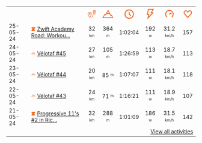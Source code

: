 <table>
    <tr>
        <th></th>
        <th></th>
        <th align="center"><img src="https://raw.githubusercontent.com/robiningelbrecht/strava-activities/master/public/distance.svg" width="30" alt="distance" title="distance"/></th>
        <th align="center"><img src="https://raw.githubusercontent.com/robiningelbrecht/strava-activities/master/public/elevation.svg" width="30" alt="elevation" title="elevation"/></th>
        <th align="center"><img src="https://raw.githubusercontent.com/robiningelbrecht/strava-activities/master/public/time.svg" width="30" alt="time" title="time"/></th>
        <th align="center"><img src="https://raw.githubusercontent.com/robiningelbrecht/strava-activities/master/public/average-watt.svg" width="30" alt="average watts" title="average watts"/></th>
        <th align="center"><img src="https://raw.githubusercontent.com/robiningelbrecht/strava-activities/master/public/average-speed.svg" width="30" alt="average speed" title="average speed"/></th>
        <th align="center"><img src="https://raw.githubusercontent.com/robiningelbrecht/strava-activities/master/public/heart-rate.svg" width="30" alt="average heart rate" title="average heart rate"/></th>
    </tr>
            <tr>
            <td>25-05-24</td>
            <td>
                                <img src="https://raw.githubusercontent.com/robiningelbrecht/strava-activities/master/public/activity-virtual-ride-zwift.svg" width="12" alt="Zwift Academy Road: Workout 1 | Aerobic Power in Scotland" title="Zwift Academy Road: Workout 1 | Aerobic Power in Scotland"/>
<a href="https://www.strava.com/activities/11491497923" title="Kcal: 682 | Gear: None ">Zwift Academy Road: Workou...</a>
            </td>
            <td align="center">32 <sup><sub>km</sub></sup></td>
            <td align="center">364 <sup><sub>m</sub></sup></td>
            <td align="center">1:02:04</td>
            <td align="center">192 <sup><sub>w</sub></sup></td>
            <td align="center">31.2 <sup><sub>km/h</sub></sup></td>
            <td align="center">157</td>
        </tr>
            <tr>
            <td>24-05-24</td>
            <td>
                <img src="https://raw.githubusercontent.com/robiningelbrecht/strava-activities/master/public/activity-ride.svg" width="12" alt="Vélotaf #45" title="Vélotaf #45"/>
<a href="https://www.strava.com/activities/11486242303" title="Kcal: 684 | Gear: None ">Vélotaf #45</a>
            </td>
            <td align="center">27 <sup><sub>km</sub></sup></td>
            <td align="center">105 <sup><sub>m</sub></sup></td>
            <td align="center">1:26:59</td>
            <td align="center">113 <sup><sub>w</sub></sup></td>
            <td align="center">18.7 <sup><sub>km/h</sub></sup></td>
            <td align="center">113</td>
        </tr>
            <tr>
            <td>23-05-24</td>
            <td>
                <img src="https://raw.githubusercontent.com/robiningelbrecht/strava-activities/master/public/activity-ride.svg" width="12" alt="Vélotaf #44" title="Vélotaf #44"/>
<a href="https://www.strava.com/activities/11478981638" title="Kcal: 615 | Gear: None ">Vélotaf #44</a>
            </td>
            <td align="center">20 <sup><sub>km</sub></sup></td>
            <td align="center">85 <sup><sub>m</sub></sup></td>
            <td align="center">1:07:07</td>
            <td align="center">111 <sup><sub>w</sub></sup></td>
            <td align="center">18.1 <sup><sub>km/h</sub></sup></td>
            <td align="center">118</td>
        </tr>
            <tr>
            <td>22-05-24</td>
            <td>
                <img src="https://raw.githubusercontent.com/robiningelbrecht/strava-activities/master/public/activity-ride.svg" width="12" alt="Vélotaf #43" title="Vélotaf #43"/>
<a href="https://www.strava.com/activities/11474174984" title="Kcal: 535 | Gear: None ">Vélotaf #43</a>
            </td>
            <td align="center">24 <sup><sub>km</sub></sup></td>
            <td align="center">71 <sup><sub>m</sub></sup></td>
            <td align="center">1:16:21</td>
            <td align="center">111 <sup><sub>w</sub></sup></td>
            <td align="center">18.9 <sup><sub>km/h</sub></sup></td>
            <td align="center">107</td>
        </tr>
            <tr>
            <td>21-05-24</td>
            <td>
                                <img src="https://raw.githubusercontent.com/robiningelbrecht/strava-activities/master/public/activity-virtual-ride-zwift.svg" width="12" alt="Progressive 11&#039;s #2 in Richmond" title="Progressive 11&#039;s #2 in Richmond"/>
<a href="https://www.strava.com/activities/11461352331" title="Kcal: 652 | Gear: None ">Progressive 11&#039;s #2 in Ric...</a>
            </td>
            <td align="center">32 <sup><sub>km</sub></sup></td>
            <td align="center">288 <sup><sub>m</sub></sup></td>
            <td align="center">1:01:09</td>
            <td align="center">186 <sup><sub>w</sub></sup></td>
            <td align="center">31.5 <sup><sub>km/h</sub></sup></td>
            <td align="center">142</td>
        </tr>
                <tr>
            <td colspan="8" align="right"><a href="https://github.com/robiningelbrecht/strava-activities#activities">View all activities</a></td>
        </tr>
    </table>
